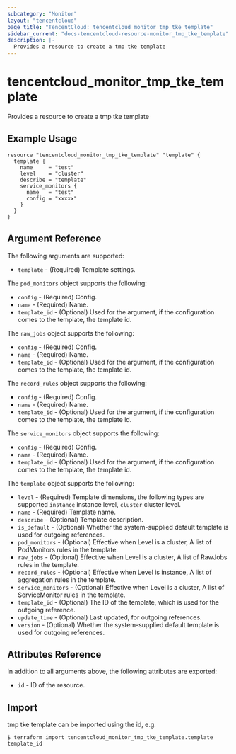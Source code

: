 ```yaml
---
subcategory: "Monitor"
layout: "tencentcloud"
page_title: "TencentCloud: tencentcloud_monitor_tmp_tke_template"
sidebar_current: "docs-tencentcloud-resource-monitor_tmp_tke_template"
description: |-
  Provides a resource to create a tmp tke template
---
```


# tencentcloud_monitor_tmp_tke_template

Provides a resource to create a tmp tke template

## Example Usage

```hcl
resource "tencentcloud_monitor_tmp_tke_template" "template" {
  template {
    name     = "test"
    level    = "cluster"
    describe = "template"
    service_monitors {
      name   = "test"
      config = "xxxxx"
    }
  }
}
```

## Argument Reference

The following arguments are supported:

* `template` - (Required) Template settings.

The `pod_monitors` object supports the following:

* `config` - (Required) Config.
* `name` - (Required) Name.
* `template_id` - (Optional) Used for the argument, if the configuration comes to the template, the template id.

The `raw_jobs` object supports the following:

* `config` - (Required) Config.
* `name` - (Required) Name.
* `template_id` - (Optional) Used for the argument, if the configuration comes to the template, the template id.

The `record_rules` object supports the following:

* `config` - (Required) Config.
* `name` - (Required) Name.
* `template_id` - (Optional) Used for the argument, if the configuration comes to the template, the template id.

The `service_monitors` object supports the following:

* `config` - (Required) Config.
* `name` - (Required) Name.
* `template_id` - (Optional) Used for the argument, if the configuration comes to the template, the template id.

The `template` object supports the following:

* `level` - (Required) Template dimensions, the following types are supported `instance` instance level, `cluster` cluster level.
* `name` - (Required) Template name.
* `describe` - (Optional) Template description.
* `is_default` - (Optional) Whether the system-supplied default template is used for outgoing references.
* `pod_monitors` - (Optional) Effective when Level is a cluster, A list of PodMonitors rules in the template.
* `raw_jobs` - (Optional) Effective when Level is a cluster, A list of RawJobs rules in the template.
* `record_rules` - (Optional) Effective when Level is instance, A list of aggregation rules in the template.
* `service_monitors` - (Optional) Effective when Level is a cluster, A list of ServiceMonitor rules in the template.
* `template_id` - (Optional) The ID of the template, which is used for the outgoing reference.
* `update_time` - (Optional) Last updated, for outgoing references.
* `version` - (Optional) Whether the system-supplied default template is used for outgoing references.

## Attributes Reference

In addition to all arguments above, the following attributes are exported:

* `id` - ID of the resource.



## Import

tmp tke template can be imported using the id, e.g.
```
$ terraform import tencentcloud_monitor_tmp_tke_template.template template_id
```

